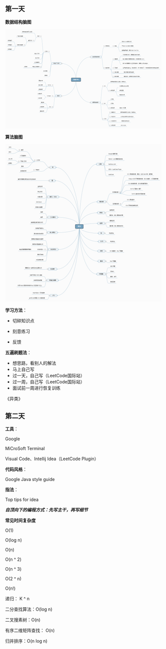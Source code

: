 ## 第一天

**数据结构脑图**

![数据结构脑图](./数据结构脑图.png)

**算法脑图**

![算法脑图](./算法脑图脑图.png)



**学习方法**：

- 切碎知识点

- 刻意练习

- 反馈



**五遍刷题法**：

- 想思路，看别人的解法
- 马上自己写
- 过一天，自己写（LeetCode国际站）
- 过一周，自己写（LeetCode国际站）
- 面试前一周进行恢复训练



《异类》



## 第二天

**工具**：

Google

MiCroSoft Terminal

Visual Code、Intellij Idea（LeetCode Plugin）

**代码风格**：

Google Java style guide

**指法**：

Top tips for idea



***自顶向下的编程方式：先写主干，再写细节***



**常见时间复杂度**

O(1)

O(log n)

O(n)

O(n ^ 2)

O(n ^ 3)

O(2 ^ n)

O(n!)



递归： K ^ n 

二分查找算法：O(log n)

二叉搜素树：O(n)

有序二维矩阵查找： O(n)

归并排序：O(n log n)

